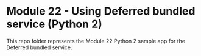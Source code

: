 # Module 22 - Using Deferred bundled service (Python 2)

This repo folder represents the Module 22 Python 2 sample app for the Deferred bundled service.

